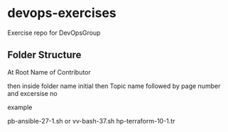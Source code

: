 # devops-exercises
Exercise repo for DevOpsGroup

Folder Structure
--------

At Root Name of Contributor



then inside folder name initial then Topic name followed by page number and excersise no

example

pb-ansible-27-1.sh or
vv-bash-37.sh
hp-terraform-10-1.tr
